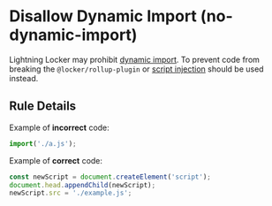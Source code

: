 # Disallow Dynamic Import (no-dynamic-import)

Lightning Locker may prohibit
[dynamic import](https://developer.mozilla.org/en-US/docs/Web/JavaScript/Reference/Statements/import#Dynamic_Imports).
To prevent code from breaking the `@locker/rollup-plugin` or
[script injection](https://developer.mozilla.org/en-US/docs/Web/API/HTMLScriptElement#Dynamically_importing_scripts)
should be used instead.

## Rule Details

Example of **incorrect** code:

```js
import('./a.js');
```

Example of **correct** code:

```js
const newScript = document.createElement('script');
document.head.appendChild(newScript);
newScript.src = './example.js';
```
